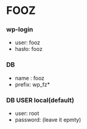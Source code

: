 # FOOZ

### wp-login 
- user: fooz
- hasło: fooz

### DB
- name :  fooz 
- prefix: wp_fz*
 
### DB USER local(default)
- user: root
- password: (leave it epmty)